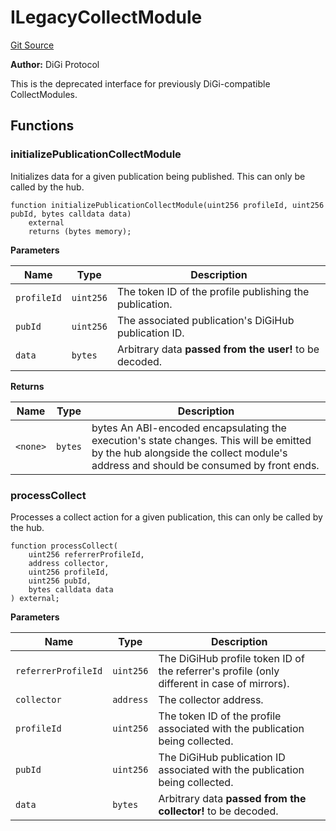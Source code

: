 # ILegacyCollectModule
[Git Source](https://github.com/digiv3rse/protocol-contracts/blob/78826068117a4eb9f5d01837d2d88deb72b92ea0/contracts/interfaces/ILegacyCollectModule.sol)

**Author:**
DiGi Protocol

This is the deprecated interface for previously DiGi-compatible CollectModules.


## Functions
### initializePublicationCollectModule

Initializes data for a given publication being published. This can only be called by the hub.


```solidity
function initializePublicationCollectModule(uint256 profileId, uint256 pubId, bytes calldata data)
    external
    returns (bytes memory);
```
**Parameters**

|Name|Type|Description|
|----|----|-----------|
|`profileId`|`uint256`|The token ID of the profile publishing the publication.|
|`pubId`|`uint256`|The associated publication's DiGiHub publication ID.|
|`data`|`bytes`|Arbitrary data __passed from the user!__ to be decoded.|

**Returns**

|Name|Type|Description|
|----|----|-----------|
|`<none>`|`bytes`|bytes An ABI-encoded encapsulating the execution's state changes. This will be emitted by the hub alongside the collect module's address and should be consumed by front ends.|


### processCollect

Processes a collect action for a given publication, this can only be called by the hub.


```solidity
function processCollect(
    uint256 referrerProfileId,
    address collector,
    uint256 profileId,
    uint256 pubId,
    bytes calldata data
) external;
```
**Parameters**

|Name|Type|Description|
|----|----|-----------|
|`referrerProfileId`|`uint256`|The DiGiHub profile token ID of the referrer's profile (only different in case of mirrors).|
|`collector`|`address`|The collector address.|
|`profileId`|`uint256`|The token ID of the profile associated with the publication being collected.|
|`pubId`|`uint256`|The DiGiHub publication ID associated with the publication being collected.|
|`data`|`bytes`|Arbitrary data __passed from the collector!__ to be decoded.|


